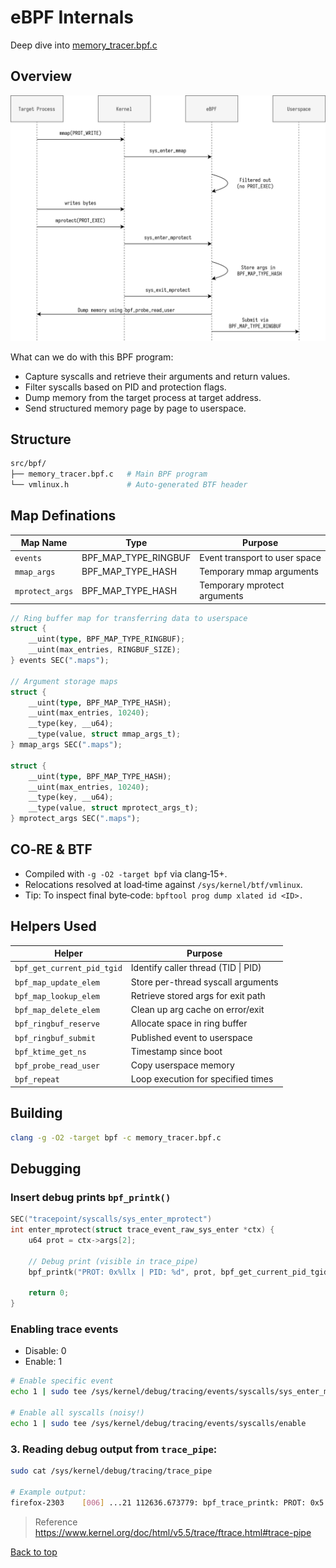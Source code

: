 # eBPF Internals

Deep dive into [memory_tracer.bpf.c](../src/bpf/memory_tracer.bpf.c)

## Overview

![bpf](./images/bpf.svg)

What can we do with this BPF program:

- Capture syscalls and retrieve their arguments and return values.
- Filter syscalls based on PID and protection flags.
- Dump memory from the target process at target address.
- Send structured memory page by page to userspace.

## Structure

```bash
src/bpf/
├── memory_tracer.bpf.c   # Main BPF program
└── vmlinux.h             # Auto‑generated BTF header
```

## Map Definations

| Map Name        | Type                 | Purpose                       |
| --------------- | -------------------- | ----------------------------- |
| `events`        | BPF_MAP_TYPE_RINGBUF | Event transport to user space |
| `mmap_args`     | BPF_MAP_TYPE_HASH    | Temporary mmap arguments      |
| `mprotect_args` | BPF_MAP_TYPE_HASH    | Temporary mprotect arguments  |

```rust
// Ring buffer map for transferring data to userspace
struct {
    __uint(type, BPF_MAP_TYPE_RINGBUF);
    __uint(max_entries, RINGBUF_SIZE);
} events SEC(".maps");

// Argument storage maps
struct {
    __uint(type, BPF_MAP_TYPE_HASH);
    __uint(max_entries, 10240);
    __type(key, __u64);
    __type(value, struct mmap_args_t);
} mmap_args SEC(".maps");

struct {
    __uint(type, BPF_MAP_TYPE_HASH);
    __uint(max_entries, 10240);
    __type(key, __u64);
    __type(value, struct mprotect_args_t);
} mprotect_args SEC(".maps");
```

## CO‑RE & BTF

- Compiled with `-g -O2 -target bpf` via clang‑15+.
- Relocations resolved at load‑time against `/sys/kernel/btf/vmlinux`.
- Tip: To inspect final byte‑code: `bpftool prog dump xlated id <ID>.`

## Helpers Used

| Helper                     | Purpose                             |
| -------------------------- | ----------------------------------- |
| `bpf_get_current_pid_tgid` | Identify caller thread (TID \| PID) |
| `bpf_map_update_elem`      | Store per-thread syscall arguments  |
| `bpf_map_lookup_elem`      | Retrieve stored args for exit path  |
| `bpf_map_delete_elem`      | Clean up arg cache on error/exit    |
| `bpf_ringbuf_reserve`      | Allocate space in ring buffer       |
| `bpf_ringbuf_submit`       | Published event to userspace        |
| `bpf_ktime_get_ns`         | Timestamp since boot                |
| `bpf_probe_read_user`      | Copy userspace memory               |
| `bpf_repeat`               | Loop execution for specified times  |

## Building

```bash
clang -g -O2 -target bpf -c memory_tracer.bpf.c
```

## Debugging

### Insert debug prints `bpf_printk()`

```c
SEC("tracepoint/syscalls/sys_enter_mprotect")
int enter_mprotect(struct trace_event_raw_sys_enter *ctx) {
    u64 prot = ctx->args[2];

    // Debug print (visible in trace_pipe)
    bpf_printk("PROT: 0x%llx | PID: %d", prot, bpf_get_current_pid_tgid() >> 32);

    return 0;
}
```

### Enabling trace events

- Disable: 0
- Enable: 1

```bash
# Enable specific event
echo 1 | sudo tee /sys/kernel/debug/tracing/events/syscalls/sys_enter_mprotect/enable

# Enable all syscalls (noisy!)
echo 1 | sudo tee /sys/kernel/debug/tracing/events/syscalls/enable
```

### 3. Reading debug output from `trace_pipe`:

```bash
sudo cat /sys/kernel/debug/tracing/trace_pipe

# Example output:
firefox-2303    [006] ...21 112636.673779: bpf_trace_printk: PROT: 0x5 | PID: 2303
```

> Reference
> https://www.kernel.org/doc/html/v5.5/trace/ftrace.html#trace-pipe

<a href="#top">Back to top</a>
